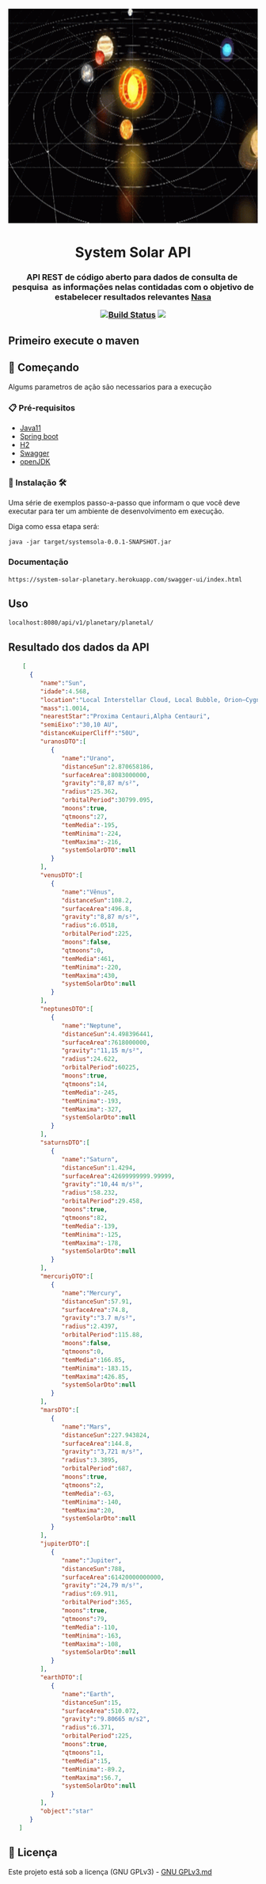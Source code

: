 <p align="center"><img src="logo/logo.gif" width = "833px" height="433px"></p>

<h1 align="center">System Solar API</h1>

<h3 align="center">
API REST de código aberto para dados de consulta de  pesquisa  as informações nelas contidadas com o objetivo de estabelecer resultados relevantes <a href="https://solarsystem.nasa.gov/" target="_blank">Nasa</a>
 <a href="https://www.iau2006.org/"usando como base organizacional um sistema de CRUD
<p align="center">
 
<a href="https://app.travis-ci.com/Mario23junior/solar-system-api.svg?branch=main" target="_blank"> [![Build Status](https://app.travis-ci.com/Mario23junior/solar-system-api.svg?branch=main)](https://app.travis-ci.com/Mario23junior/solar-system-api.svg?branch=main)
<a href="https://en.wikipedia.org/wiki/Representational_state_transfer"><img src="https://img.shields.io/badge/interface-REST-brightgreen.svg?longCache=true&style=flat-square" target="_blank"></a>
</p>
  
## Primeiro execute o maven 

## 🚀 Começando

Algums parametros de ação são necessarios para a execução
### 📋 Pré-requisitos
 
* [Java11](http://www.dropwizard.io/1.0.2/docs/)
* [Spring boot](https://spring.io/projects/spring-boot)
* [H2](https://www.h2database.com/html/main.html)
* [Swagger](https://swagger.io/)
* [openJDK](https://maven.apache.org/)
 
### 🔧 Instalação 🛠️ 

Uma série de exemplos passo-a-passo que informam o que você deve executar para ter um ambiente de desenvolvimento em execução.

Diga como essa etapa será:

```
java -jar target/systemsola-0.0.1-SNAPSHOT.jar

```
 
 ###  Documentação  
```
https://system-solar-planetary.herokuapp.com/swagger-ui/index.html
```


## Uso

```
localhost:8080/api/v1/planetary/planetal/
```

## Resultado dos dados da API

 ```json
     [
       {
          "name":"Sun",
          "idade":4.568,
          "location":"Local Interstellar Cloud, Local Bubble, Orion–Cygnus Arm, Milky Way",
          "mass":1.0014,
          "nearestStar":"Proxima Centauri,Alpha Centauri",
          "semiEixo":"30,10 AU",
          "distanceKuiperCliff":"50U",
          "uranosDTO":[
             {
                "name":"Urano",
                "distanceSun":2.870658186,
                "surfaceArea":8083000000,
                "gravity":"8,87 m/s²",
                "radius":25.362,
                "orbitalPeriod":30799.095,
                "moons":true,
                "qtmoons":27,
                "temMedia":-195,
                "temMinima":-224,
                "temMaxima":-216,
                "systemSolarDTO":null
             }
          ],
          "venusDTO":[
             {
                "name":"Vênus",
                "distanceSun":108.2,
                "surfaceArea":496.8,
                "gravity":"8,87 m/s²",
                "radius":6.0518,
                "orbitalPeriod":225,
                "moons":false,
                "qtmoons":0,
                "temMedia":461,
                "temMinima":-220,
                "temMaxima":430,
                "systemSolarDto":null
             }
          ],
          "neptunesDTO":[
             {
                "name":"Neptune",
                "distanceSun":4.498396441,
                "surfaceArea":7618000000,
                "gravity":"11,15 m/s²",
                "radius":24.622,
                "orbitalPeriod":60225,
                "moons":true,
                "qtmoons":14,
                "temMedia":-245,
                "temMinima":-193,
                "temMaxima":-327,
                "systemSolarDto":null
             }
          ],
          "saturnsDTO":[
             {
                "name":"Saturn",
                "distanceSun":1.4294,
                "surfaceArea":42699999999.99999,
                "gravity":"10,44 m/s²",
                "radius":58.232,
                "orbitalPeriod":29.458,
                "moons":true,
                "qtmoons":82,
                "temMedia":-139,
                "temMinima":-125,
                "temMaxima":-178,
                "systemSolarDto":null
             }
          ],
          "mercuriyDTO":[
             {
                "name":"Mercury",
                "distanceSun":57.91,
                "surfaceArea":74.8,
                "gravity":"3.7 m/s²",
                "radius":2.4397,
                "orbitalPeriod":115.88,
                "moons":false,
                "qtmoons":0,
                "temMedia":166.85,
                "temMinima":-183.15,
                "temMaxima":426.85,
                "systemSolarDto":null
             }
          ],
          "marsDTO":[
             {
                "name":"Mars",
                "distanceSun":227.943824,
                "surfaceArea":144.8,
                "gravity":"3,721 m/s²",
                "radius":3.3895,
                "orbitalPeriod":687,
                "moons":true,
                "qtmoons":2,
                "temMedia":-63,
                "temMinima":-140,
                "temMaxima":20,
                "systemSolarDto":null
             }
          ],
          "jupiterDTO":[
             {
                "name":"Jupiter",
                "distanceSun":788,
                "surfaceArea":61420000000000,
                "gravity":"24,79 m/s²",
                "radius":69.911,
                "orbitalPeriod":365,
                "moons":true,
                "qtmoons":79,
                "temMedia":-110,
                "temMinima":-163,
                "temMaxima":-108,
                "systemSolarDto":null
             }
          ],
          "earthDTO":[
             {
                "name":"Earth",
                "distanceSun":15,
                "surfaceArea":510.072,
                "gravity":"9.80665 m/s2",
                "radius":6.371,
                "orbitalPeriod":225,
                "moons":true,
                "qtmoons":1,
                "temMedia":15,
                "temMinima":-89.2,
                "temMaxima":56.7,
                "systemSolarDto":null
             }
          ],
          "object":"star"
       }
    ]
 
```
 
## 📄 Licença
 
Este projeto está sob a licença (GNU GPLv3) - [GNU GPLv3.md](https://www.gnu.org/licenses/gpl-3.0.pt-br.html)
